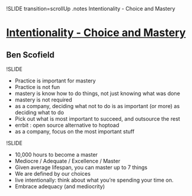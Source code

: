 !SLIDE transition=scrollUp
.notes Intentionality - Choice and Mastery

# [Intentionality - Choice and Mastery](http://speakerrate.com/talks/4402-keynote)
## Ben Scofield

!SLIDE
* Practice is important for mastery
* Practice is not fun
* mastery is know how to do things, not just knowing what was done
* mastery is not required
* as a company, deciding what not to do is as important (or more) as deciding what to do
* Pick out what is most important to succeed, and outsource the rest
* errbit : open source alternative to hoptoad
* as a company, focus on the most important stuff

!SLIDE
* 10,000 hours to become a master
* Mediocre / Adequate / Excellence / Master
* Given average lifespan, you can master up to 7 things
* We are defined by our choices
* live intentionally: think about what you’re spending your time on.
* Embrace adequacy (and mediocrity)
